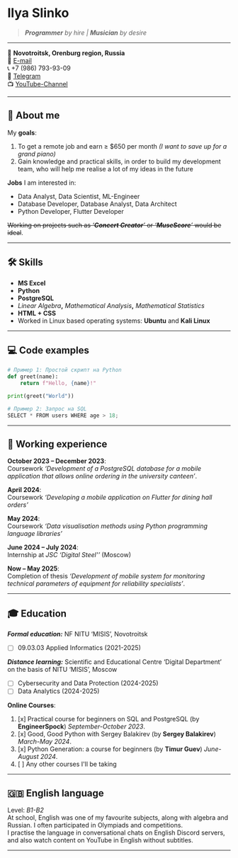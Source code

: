# Ilya Slinko

> _**Programmer** by hire | **Musician** by desire_

---

📍 **Novotroitsk, Orenburg region, Russia**  
📧 [E-mail](mailto:dilan2911@list.ru)  
📞 +7 (986) 793-93-09  
💬 [Telegram](https://t.me/GorshokZhiv)  
📺 [YouTube-Channel](https://www.youtube.com/@RaptorT1V)

---

## 🎯 About me

My **goals**:
1. To get a remote job and earn ≥ $650 per month _(I want to save up for a grand piano)_
2. Gain knowledge and practical skills, in order to build my development team, who will help me realise a lot of my ideas in the future

**Jobs** I am interested in:
- Data Analyst, Data Scientist, ML-Engineer
- Database Developer, Database Analyst, Data Architect
- Python Developer, Flutter Developer
  
~~Working on projects such as _‘**Concert Creator**’_ or _‘**MuseScore**’_ would be ideal~~.

---

## 🛠 Skills

- **MS Excel**
- **Python** 
- **PostgreSQL**
- _Linear Algebra_**,** _Mathematical Analysis_**,** _Mathematical Statistics_
- **HTML + CSS**
- Worked in Linux based operating systems: **Ubuntu** and **Kali Linux**

---

## 💻 Code examples

```python
# Пример 1: Простой скрипт на Python
def greet(name):
    return f"Hello, {name}!"

print(greet("World"))

# Пример 2: Запрос на SQL
SELECT * FROM users WHERE age > 18;
```

---

## 💼 Working experience

**October 2023 – December 2023**:  
Coursework _‘Development of a PostgreSQL database for a mobile application that allows online ordering in the university canteen’_.

**April 2024**:  
Coursework _‘Developing a mobile application on Flutter for dining hall orders’_

**May 2024**:  
Coursework _‘Data visualisation methods using Python programming language libraries’_

**June 2024 – July 2024**:  
Internship at _JSC ‘Digital Steel'’_ (Moscow)

**Now – May 2025**:  
Completion of thesis _‘Development of mobile system for monitoring technical parameters of equipment for reliability specialists’_.

---

## 🎓 Education

_**Formal education:**_ NF NITU ‘MISIS’, Novotroitsk
- [ ] 09.03.03 Applied Informatics (2021-2025)

_**Distance learning:**_ Scientific and Educational Centre ‘Digital Department’ on the basis of NITU ‘MISIS’, Moscow
- [ ] Cybersecurity and Data Protection (2024-2025)
- [ ] Data Analytics (2024-2025)

 **Online Courses**:
1. [x] Practical course for beginners on SQL and PostgreSQL (by **EngineerSpock**) _September-October 2023_.
2. [x] Good, Good Python with Sergey Balakirev (by **Sergey Balakirev**) _March-May 2024_.
3. [x] Python Generation: a course for beginners (by **Timur Guev**) _June-August 2024_.
4. [ ] Any other courses I'll be taking

---

## 🇬🇧 English language
Level: _B1-B2_  
At school, English was one of my favourite subjects, along with algebra and Russian. I often participated in Olympiads and competitions.  
I practise the language in conversational chats on English Discord servers, and also watch content on YouTube in English without subtitles.
- - - - - - - - - - - - - - - - - - - - - - - - - - - - - - - - - - - -
